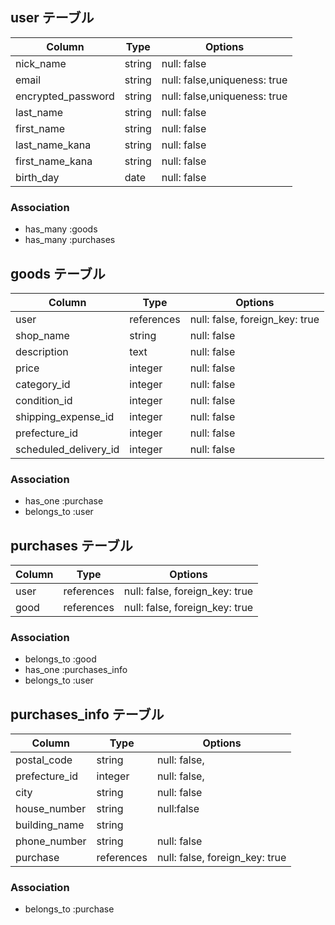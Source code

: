## user テーブル

| Column             | Type   | Options                      |
| ------------------ | ------ | ---------------------------- |
| nick_name          | string | null: false                  |
| email              | string | null: false,uniqueness: true |
| encrypted_password | string | null: false,uniqueness: true |
| last_name          | string | null: false                  |
| first_name         | string | null: false                  |
| last_name_kana     | string | null: false                  |
| first_name_kana    | string | null: false                  |
| birth_day          | date   | null: false                  |
### Association

- has_many :goods
- has_many :purchases

## goods テーブル

| Column                | Type            | Options                        |
| --------------------- | --------------- | ------------------------------ |
| user                  | references      | null: false, foreign_key: true |
| shop_name             | string          | null: false                    |
| description           | text            | null: false                    |
| price                 | integer         | null: false                    |
| category_id           | integer         | null: false                    |
| condition_id          | integer         | null: false                    |
| shipping_expense_id   | integer         | null: false                    |
| prefecture_id         | integer         | null: false                    |
| scheduled_delivery_id | integer         | null: false                    |
### Association
- has_one :purchase
- belongs_to :user

## purchases テーブル

| Column   | Type       | Options                        |
| -------- | ---------- | ------------------------------ |
| user     | references | null: false, foreign_key: true |
| good     | references | null: false, foreign_key: true |
### Association

- belongs_to :good
- has_one :purchases_info
- belongs_to :user

## purchases_info テーブル

| Column         | Type       | Options                        |
| -------------- | -----------| ------------------------------ |
| postal_code    | string     | null: false,                   |
| prefecture_id  | integer    | null: false,                   |
| city           | string     | null: false                    |
| house_number   | string     | null:false                     |
| building_name  | string     |                                |
| phone_number   | string     | null: false                    |
| purchase       | references | null: false, foreign_key: true |
### Association
- belongs_to :purchase
